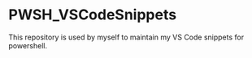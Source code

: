 # PWSH_VSCodeSnippets

This repository is used by myself to maintain my VS Code snippets for powershell.
